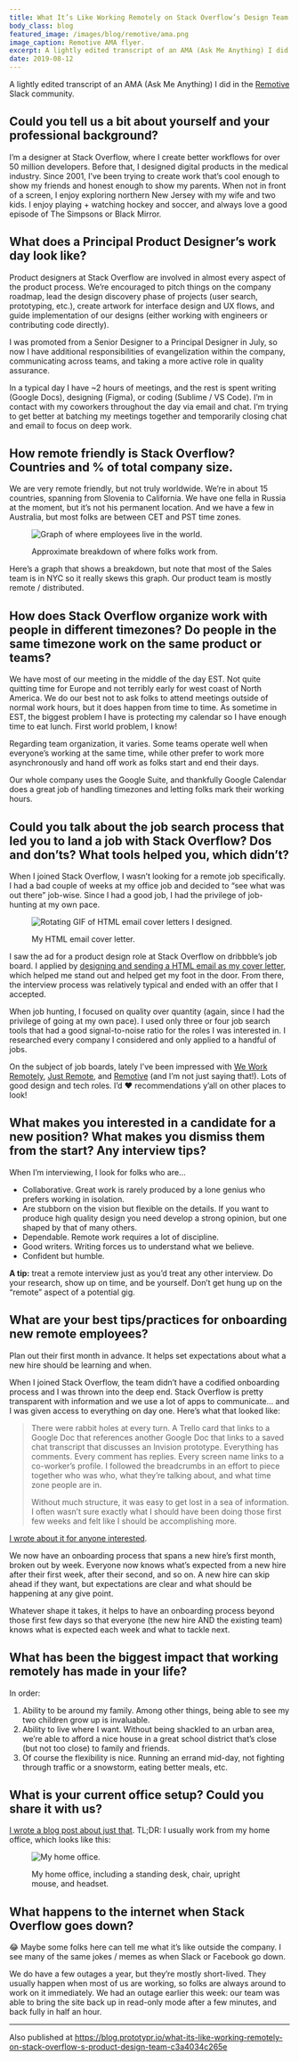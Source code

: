 ```yaml
---
title: What It’s Like Working Remotely on Stack Overflow’s Design Team
body_class: blog
featured_image: /images/blog/remotive/ama.png
image_caption: Remotive AMA flyer.
excerpt: A lightly edited transcript of an AMA (Ask Me Anything) I did in the Remotive Slack community.
date: 2019-08-12
---
```


A lightly edited transcript of an AMA (Ask Me Anything) I did in the <a href="https://remotive.io/">Remotive</a> Slack community.

## Could you tell us a bit about yourself and your professional background?

I’m a designer at Stack Overflow, where I create better workflows for over 50 million developers. Before that, I designed digital products in the medical industry. Since 2001, I’ve been trying to create work that’s cool enough to show my friends and honest enough to show my parents. When not in front of a screen, I enjoy exploring northern New Jersey with my wife and two kids. I enjoy playing + watching hockey and soccer, and always love a good episode of The Simpsons or Black Mirror.

## What does a Principal Product Designer’s work day look like?

Product designers at Stack Overflow are involved in almost every aspect of the product process. We’re encouraged to pitch things on the company roadmap, lead the design discovery phase of projects (user search, prototyping, etc.), create artwork for interface design and UX flows, and guide implementation of our designs (either working with engineers or contributing code directly).

I was promoted from a Senior Designer to a Principal Designer in July, so now I have additional responsibilities of evangelization within the company, communicating across teams, and taking a more active role in quality assurance.

In a typical day I have ~2 hours of meetings, and the rest is spent writing (Google Docs), designing (Figma), or coding (Sublime / VS Code). I’m in contact with my coworkers throughout the day via email and chat. I’m trying to get better at batching my meetings together and temporarily closing chat and email to focus on deep work.

## How remote friendly is Stack Overflow? Countries and % of total company size.

We are very remote friendly, but not truly worldwide. We’re in about 15 countries, spanning from Slovenia to California. We have one fella in Russia at the moment, but it’s not his permanent location. And we have a few in Australia, but most folks are between CET and PST time zones.

<figure>

![Graph of where employees live in the world.](./images/remotive/distribution.png)
<figcaption>Approximate breakdown of where folks work from.</figcaption>
</figure>

Here’s a graph that shows a breakdown, but note that most of the Sales team is in NYC so it really skews this graph. Our product team is mostly remote / distributed.

## How does Stack Overflow organize work with people in different timezones? Do people in the same timezone work on the same product or teams?

We have most of our meeting in the middle of the day EST. Not quite quitting time for Europe and not terribly early for west coast of North America. We do our best not to ask folks to attend meetings outside of normal work hours, but it does happen from time to time. As sometime in EST, the biggest problem I have is protecting my calendar so I have enough time to eat lunch. First world problem, I know!

Regarding team organization, it varies. Some teams operate well when everyone’s working at the same time, while other prefer to work more asynchronously and hand off work as folks start and end their days.

Our whole company uses the Google Suite, and thankfully Google Calendar does a great job of handling timezones and letting folks mark their working hours.

## Could you talk about the job search process that led you to land a job with Stack Overflow? Dos and don’ts? What tools helped you, which didn’t?

When I joined Stack Overflow, I wasn’t looking for a remote job specifically. I had a bad couple of weeks at my office job and decided to “see what was out there” job-wise. Since I had a good job, I had the privilege of job-hunting at my own pace.

<figure>

![Rotating GIF of HTML email cover letters I designed.](./images/remotive/stack-800x600.gif)
<figcaption>My HTML email cover letter.</figcaption>
</figure>

I saw the ad for a product design role at Stack Overflow on dribbble’s job board. I applied by <a href="https://dribbble.com/shots/2873870-HTML-Email-Cover-Letter">designing and sending a HTML email as my cover letter</a>, which helped me stand out and helped get my foot in the door. From there, the interview process was relatively typical and ended with an offer that I accepted.

When job hunting, I focused on quality over quantity (again, since I had the privilege of going at my own pace). I used only three or four job search tools that had a good signal-to-noise ratio for the roles I was interested in. I researched every company I considered and only applied to a handful of jobs.

On the subject of job boards, lately I’ve been impressed with <a href="https://weworkremotely.com/">We Work Remotely</a>, <a href="https://justremote.co/">Just Remote</a>, and <a href="https://remotive.io/">Remotive</a> (and I’m not just saying that!). Lots of good design and tech roles. I’d ❤️ recommendations y’all on other places to look!

## What makes you interested in a candidate for a new position? What makes you dismiss them from the start? Any interview tips?

When I’m interviewing, I look for folks who are…

* Collaborative. Great work is rarely produced by a lone genius who prefers working in isolation.
* Are stubborn on the vision but flexible on the details. If you want to produce high quality design you need develop a strong opinion, but one shaped by that of many others.
* Dependable. Remote work requires a lot of discipline.
* Good writers. Writing forces us to understand what we believe.
* Confident but humble.

**A tip:** treat a remote interview just as you’d treat any other interview. Do your research, show up on time, and be yourself. Don’t get hung up on the “remote” aspect of a potential gig.

## What are your best tips/practices for onboarding new remote employees?

Plan out their first month in advance. It helps set expectations about what a new hire should be learning and when.

When I joined Stack Overflow, the team didn’t have a codified onboarding process and I was thrown into the deep end. Stack Overflow is pretty transparent with information and we use a lot of apps to communicate… and I was given access to everything on day one. Here’s what that looked like:

> There were rabbit holes at every turn. A Trello card that links to a Google Doc that references another Google Doc that links to a saved chat transcript that discusses an Invision prototype. Everything has comments. Every comment has replies. Every screen name links to a co-worker’s profile. I followed the breadcrumbs in an effort to piece together who was who, what they’re talking about, and what time zone people are in.
>
> Without much structure, it was easy to get lost in a sea of information. I often wasn’t sure exactly what I should have been doing those first few weeks and felt like I should be accomplishing more.

<a href="/blog/stack-overflow-design">I wrote about it for anyone interested</a>.

We now have an onboarding process that spans a new hire’s first month, broken out by week. Everyone now knows what’s expected from a new hire after their first week, after their second, and so on. A new hire can skip ahead if they want, but expectations are clear and what should be happening at any give point.

Whatever shape it takes, it helps to have an onboarding process beyond those first few days so that everyone (the new hire AND the existing team) knows what is expected each week and what to tackle next.

## What has been the biggest impact that working remotely has made in your life?

In order:
1. Ability to be around my family. Among other things, being able to see my two children grow up is invaluable.
2. Ability to live where I want. Without being shackled to an urban area, we’re able to afford a nice house in a great school district that’s close (but not too close) to family and friends.
3. Of course the flexibility is nice. Running an errand mid-day, not fighting through traffic or a snowstorm, eating better meals, etc.

## What is your current office setup? Could you share it with us?

<a href="/blog/my-remote-home-office">I wrote a blog post about just that</a>. TL;DR: I usually work from my home office, which looks like this:

<figure>

![My home office.](./images/remotive/desk.jpg)
<figcaption>My home office, including a standing desk, chair, upright mouse, and headset.</figcaption>
</figure>

## What happens to the internet when Stack Overflow goes down?

😂 Maybe some folks here can tell me what it’s like outside the company. I see many of the same jokes / memes as when Slack or Facebook go down.

We do have a few outages a year, but they’re mostly short-lived. They usually happen when most of us are working, so folks are always around to work on it immediately. We had an outage earlier this week: our team was able to bring the site back up in read-only mode after a few minutes, and back fully in half an hour.

<hr role="presentation" aria-role="hidden">

Also published at <a href="https://blog.prototypr.io/what-its-like-working-remotely-on-stack-overflow-s-product-design-team-c3a4034c265e">https://blog.prototypr.io/what-its-like-working-remotely-on-stack-overflow-s-product-design-team-c3a4034c265e</a>
